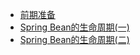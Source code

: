 - [前期准备](/md/source_code/spring/前期准备/前期准备.md)
- [Spring Bean的生命周期(一)](/md/source_code/spring/Spring%20Bean的生命周期(一)/Spring%20Bean的生命周期(一).md)
- [Spring Bean的生命周期(二)](/md/source_code/spring/Spring%20Bean的生命周期(二)/Spring%20Bean的生命周期(二).md)